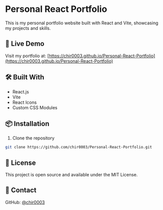 # Personal React Portfolio

This is my personal portfolio website built with React and Vite, showcasing my projects and skills.

## 🚀 Live Demo

Visit my portfolio at: [https://chir0003.github.io/Personal-React-Portfolio](https://chir0003.github.io/Personal-React-Portfolio)

## 🛠️ Built With

- React.js
- Vite
- React Icons
- Custom CSS Modules

## 📦 Installation

1. Clone the repository
```bash
git clone https://github.com/chir0003/Personal-React-Portfolio.git
```




## 📝 License

This project is open source and available under the MIT License.

## 👤 Contact

GitHub: [@chir0003](https://github.com/chir0003) 